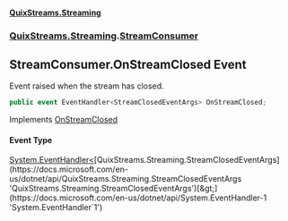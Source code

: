 #### [QuixStreams.Streaming](index.md 'index')
### [QuixStreams.Streaming](QuixStreams.Streaming.md 'QuixStreams.Streaming').[StreamConsumer](StreamConsumer.md 'QuixStreams.Streaming.StreamConsumer')

## StreamConsumer.OnStreamClosed Event

Event raised when the stream has closed.

```csharp
public event EventHandler<StreamClosedEventArgs> OnStreamClosed;
```

Implements [OnStreamClosed](IStreamConsumer.OnStreamClosed.md 'QuixStreams.Streaming.IStreamConsumer.OnStreamClosed')

#### Event Type
[System.EventHandler&lt;](https://docs.microsoft.com/en-us/dotnet/api/System.EventHandler-1 'System.EventHandler`1')[QuixStreams.Streaming.StreamClosedEventArgs](https://docs.microsoft.com/en-us/dotnet/api/QuixStreams.Streaming.StreamClosedEventArgs 'QuixStreams.Streaming.StreamClosedEventArgs')[&gt;](https://docs.microsoft.com/en-us/dotnet/api/System.EventHandler-1 'System.EventHandler`1')